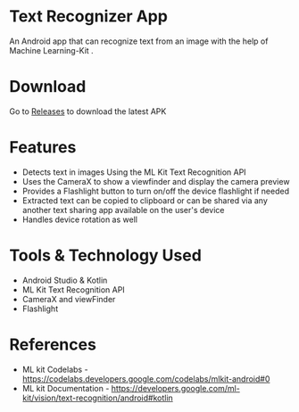# Text Recognizer App

An Android app that can recognize text from an image with the help of Machine Learning-Kit .

# Download

Go to [Releases](https://github.com/krishnachaitanya0107/TextRecognizerApp/releases) to download the latest APK

# Features

- Detects text in images Using the ML Kit Text Recognition API
- Uses the CameraX to show a viewfinder and display the camera preview 
- Provides a Flashlight button to turn on/off the device flashlight if needed
- Extracted text can be copied to clipboard or can be shared via any another text sharing app available on the user's device
- Handles device rotation as well 

# Tools & Technology Used

- Android Studio & Kotlin
- ML Kit Text Recognition API
- CameraX and viewFinder
- Flashlight

# References

- ML kit Codelabs - https://codelabs.developers.google.com/codelabs/mlkit-android#0
- ML kit Documentation - https://developers.google.com/ml-kit/vision/text-recognition/android#kotlin
